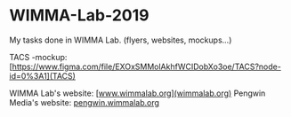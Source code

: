 # WIMMA-Lab-2019

My tasks done in WIMMA Lab. (flyers, websites, mockups...)

TACS -mockup:  [https://www.figma.com/file/EXOxSMMolAkhfWCIDobXo3oe/TACS?node-id=0%3A1](TACS)

WIMMA Lab's website: [www.wimmalab.org](wimmalab.org)
Pengwin Media's website: [pengwin.wimmalab.org](pengwin.wimmalab.org)
